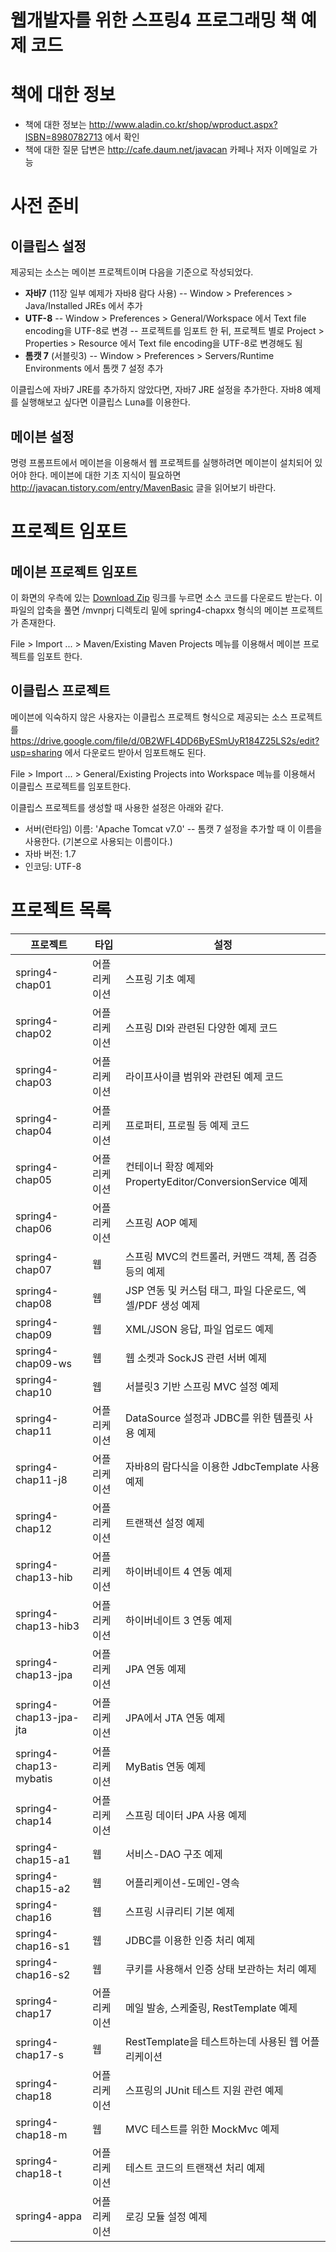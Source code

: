 웹개발자를 위한 스프링4 프로그래밍 책 예제 코드
=======


# 책에 대한 정보

- 책에 대한 정보는 http://www.aladin.co.kr/shop/wproduct.aspx?ISBN=8980782713 에서 확인
- 책에 대한 질문 답변은 http://cafe.daum.net/javacan 카페나 저자 이메일로 가능

# 사전 준비
## 이클립스 설정
제공되는 소스는 메이븐 프로젝트이며 다음을 기준으로 작성되었다.

- **자바7** (11장 일부 예제가 자바8 람다 사용)
-- Window > Preferences > Java/Installed JREs 에서 추가
- **UTF-8**
-- Window > Preferences > General/Workspace 에서 Text file encoding을 UTF-8로 변경
-- 프로젝트를 임포트 한 뒤, 프로젝트 별로 Project > Properties > Resource 에서 Text file encoding을 UTF-8로 변경해도 됨
- **톰캣 7** (서블릿3)
-- Window > Preferences > Servers/Runtime Environments 에서 톰캣 7 설정 추가

이클립스에 자바7 JRE를 추가하지 않았다면, 자바7 JRE 설정을 추가한다. 자바8 예제를 실행해보고 싶다면 이클립스 Luna를 이용한다.

## 메이븐 설정
명령 프롬프트에서 메이븐을 이용해서 웹 프로젝트를 실행하려면 메이븐이 설치되어 있어야 한다. 메이븐에 대한 기초 지식이 필요하면 http://javacan.tistory.com/entry/MavenBasic 글을 읽어보기 바란다.

# 프로젝트 임포트
## 메이븐 프로젝트 임포트
이 화면의 우측에 있는 [Download Zip](https://github.com/madvirus/spring4/archive/master.zip) 링크를 누르면 소스 코드를 다운로드 받는다.
이 파일의 압축을 풀면 /mvnprj 디렉토리 밑에 spring4-chapxx 형식의 메이븐 프로젝트가 존재한다.

File > Import ... > Maven/Existing Maven Projects 메뉴를 이용해서 메이븐 프로젝트를 임포트 한다.

## 이클립스 프로젝트
메이븐에 익숙하지 않은 사용자는 이클립스 프로젝트 형식으로 제공되는 소스 프로젝트를 https://drive.google.com/file/d/0B2WFL4DD6ByESmUyR184Z25LS2s/edit?usp=sharing 에서 다운로드 받아서 임포트해도 된다.

File > Import ... > General/Existing Projects into Workspace 메뉴를 이용해서 이클립스 프로젝트를 임포트한다.

이클립스 프로젝트를 생성할 때 사용한 설정은 아래와 같다.
- 서버(런타임) 이름: 'Apache Tomcat v7.0'
-- 톰캣 7 설정을 추가할 때 이 이름을 사용한다. (기본으로 사용되는 이름이다.)
- 자바 버전: 1.7
- 인코딩: UTF-8

# 프로젝트 목록
| 프로젝트 | 타입 | 설정 |
|---|---|---|
| spring4-chap01 | 어플리케이션 | 스프링 기초 예제 |
| spring4-chap02 | 어플리케이션 | 스프링 DI와 관련된 다양한 예제 코드 |
| spring4-chap03 | 어플리케이션 | 라이프사이클 범위와 관련된 예제 코드 |
| spring4-chap04 | 어플리케이션 | 프로퍼티, 프로필 등 예제 코드 |
| spring4-chap05 | 어플리케이션 | 컨테이너 확장 예제와 PropertyEditor/ConversionService 예제 |
| spring4-chap06 | 어플리케이션 | 스프링 AOP 예제 |
| spring4-chap07 | 웹 | 스프링 MVC의 컨트롤러, 커맨드 객체, 폼 검증 등의 예제 |
| spring4-chap08 | 웹 | JSP 연동 및 커스텀 태그, 파일 다운로드, 엑셀/PDF 생성 예제 |
| spring4-chap09 | 웹 | XML/JSON 응답, 파일 업로드 예제 |
| spring4-chap09-ws | 웹 | 웹 소켓과 SockJS 관련 서버 예제 |
| spring4-chap10 | 웹 | 서블릿3 기반 스프링 MVC 설정 예제 |
| spring4-chap11 | 어플리케이션 | DataSource 설정과 JDBC를 위한 템플릿 사용 예제 |
| spring4-chap11-j8 | 어플리케이션 | 자바8의 람다식을 이용한 JdbcTemplate 사용 예제 |
| spring4-chap12 | 어플리케이션 | 트랜잭션 설정 예제 |
| spring4-chap13-hib | 어플리케이션 | 하이버네이트 4 연동 예제 |
| spring4-chap13-hib3 | 어플리케이션 | 하이버네이트 3 연동 예제 |
| spring4-chap13-jpa | 어플리케이션 | JPA 연동 예제 |
| spring4-chap13-jpa-jta | 어플리케이션 | JPA에서 JTA 연동 예제 |
| spring4-chap13-mybatis | 어플리케이션 | MyBatis 연동 예제 |
| spring4-chap14 | 어플리케이션 | 스프링 데이터 JPA 사용 예제 |
| spring4-chap15-a1 | 웹 | 서비스-DAO 구조 예제 |
| spring4-chap15-a2 | 웹 | 어플리케이션-도메인-영속 |
| spring4-chap16 | 웹 | 스프링 시큐리티 기본 예제 |
| spring4-chap16-s1 | 웹 | JDBC를 이용한 인증 처리 예제 |
| spring4-chap16-s2 | 웹 | 쿠키를 사용해서 인증 상태 보관하는 처리 예제 |
| spring4-chap17 | 어플리케이션 | 메일 발송, 스케줄링, RestTemplate 예제 |
| spring4-chap17-s | 웹 | RestTemplate을 테스트하는데 사용된 웹 어플리케이션 |
| spring4-chap18 | 어플리케이션 | 스프링의 JUnit 테스트 지원 관련 예제 |
| spring4-chap18-m | 웹 | MVC 테스트를 위한 MockMvc 예제 |
| spring4-chap18-t | 어플리케이션 | 테스트 코드의 트랜잭션 처리 예제 |
| spring4-appa | 어플리케이션 | 로깅 모듈 설정 예제 |
